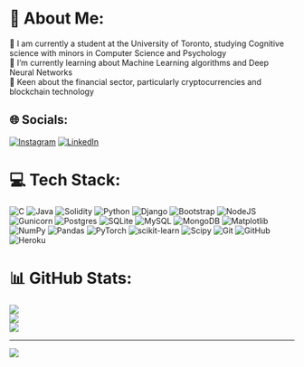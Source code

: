 # 💫 About Me:
🔭 I am currently a student at the University of Toronto, studying Cognitive science with minors in Computer Science and Psychology<br>🌱 I’m currently learning about Machine Learning algorithms and Deep Neural Networks<br>💬 Keen about the financial sector, particularly cryptocurrencies and blockchain technology


## 🌐 Socials:
[![Instagram](https://img.shields.io/badge/Instagram-%23E4405F.svg?logo=Instagram&logoColor=white)](https://instagram.com/senankassem) [![LinkedIn](https://img.shields.io/badge/LinkedIn-%230077B5.svg?logo=linkedin&logoColor=white)](https://linkedin.com/in/https://www.linkedin.com/in/senan-kassem-9378b118a/) 

# 💻 Tech Stack:
![C](https://img.shields.io/badge/c-%2300599C.svg?style=flat-square&logo=c&logoColor=white) ![Java](https://img.shields.io/badge/java-%23ED8B00.svg?style=flat-square&logo=openjdk&logoColor=white) ![Solidity](https://img.shields.io/badge/Solidity-%23363636.svg?style=flat-square&logo=solidity&logoColor=white) ![Python](https://img.shields.io/badge/python-3670A0?style=flat-square&logo=python&logoColor=ffdd54) ![Django](https://img.shields.io/badge/django-%23092E20.svg?style=flat-square&logo=django&logoColor=white) ![Bootstrap](https://img.shields.io/badge/bootstrap-%238511FA.svg?style=flat-square&logo=bootstrap&logoColor=white) ![NodeJS](https://img.shields.io/badge/node.js-6DA55F?style=flat-square&logo=node.js&logoColor=white) ![Gunicorn](https://img.shields.io/badge/gunicorn-%298729.svg?style=flat-square&logo=gunicorn&logoColor=white) ![Postgres](https://img.shields.io/badge/postgres-%23316192.svg?style=flat-square&logo=postgresql&logoColor=white) ![SQLite](https://img.shields.io/badge/sqlite-%2307405e.svg?style=flat-square&logo=sqlite&logoColor=white) ![MySQL](https://img.shields.io/badge/mysql-4479A1.svg?style=flat-square&logo=mysql&logoColor=white) ![MongoDB](https://img.shields.io/badge/MongoDB-%234ea94b.svg?style=flat-square&logo=mongodb&logoColor=white) ![Matplotlib](https://img.shields.io/badge/Matplotlib-%23ffffff.svg?style=flat-square&logo=Matplotlib&logoColor=black) ![NumPy](https://img.shields.io/badge/numpy-%23013243.svg?style=flat-square&logo=numpy&logoColor=white) ![Pandas](https://img.shields.io/badge/pandas-%23150458.svg?style=flat-square&logo=pandas&logoColor=white) ![PyTorch](https://img.shields.io/badge/PyTorch-%23EE4C2C.svg?style=flat-square&logo=PyTorch&logoColor=white) ![scikit-learn](https://img.shields.io/badge/scikit--learn-%23F7931E.svg?style=flat-square&logo=scikit-learn&logoColor=white) ![Scipy](https://img.shields.io/badge/SciPy-%230C55A5.svg?style=flat-square&logo=scipy&logoColor=%white) ![Git](https://img.shields.io/badge/git-%23F05033.svg?style=flat-square&logo=git&logoColor=white) ![GitHub](https://img.shields.io/badge/github-%23121011.svg?style=flat-square&logo=github&logoColor=white) ![Heroku](https://img.shields.io/badge/heroku-%23430098.svg?style=flat-square&logo=heroku&logoColor=white)
# 📊 GitHub Stats:
![](https://github-readme-stats.vercel.app/api?username=senank&theme=onedark&hide_border=true&include_all_commits=false&count_private=true)<br/>
![](https://github-readme-streak-stats.herokuapp.com/?user=senank&theme=onedark&hide_border=true)<br/>
![](https://github-readme-stats.vercel.app/api/top-langs/?username=senank&theme=onedark&hide_border=true&include_all_commits=false&count_private=true&layout=compact)

---
[![](https://visitcount.itsvg.in/api?id=senank&icon=0&color=0)](https://visitcount.itsvg.in)

<!-- Proudly created with GPRM ( https://gprm.itsvg.in ) -->
